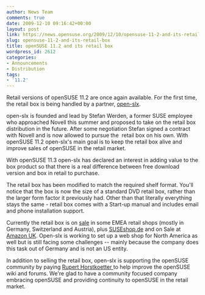 ```yaml
---
author: News Team
comments: true
date: 2009-12-10 09:16:42+00:00
layout: post
link: https://news.opensuse.org/2009/12/10/opensuse-11-2-and-its-retail-box/
slug: opensuse-11-2-and-its-retail-box
title: openSUSE 11.2 and its retail box
wordpress_id: 2612
categories:
- Announcements
- Distribution
tags:
- '11.2'
---
```


Retail versions of openSUSE 11.2 are once again available. For the first time, the retail box is being handled by a partner, [open-slx](//open-slx.com/).

open-slx is founded and lead by Stefan Werden, a former SUSE employee who approached Novell this summer and proposed to take on the retail box distribution in the future. After some negotiation Stefan signed a contract with Novell and is now allowed to pursue the  retail box on his own. With openSUSE 11.2 open-slx's main goal is to keep the retail box alive and improve sales of openSUSE in the retail market.

With openSUSE 11.3 open-slx has declared an interest in adding value to the box product so that there is a real difference between free download version and box in retail to purchase.

The retail box has been modified to match the required shelf format. You'll notice that the box is now the size of a standard DVD retail box, rather than the larger form factor it previously had. Other than that literally everything stays the same - retail box comes with a Start-up manual and includes email and phone installation support.

Currently the retail box is on [sale](//en.opensuse.org/Buy_openSUSE) in some EMEA retail shops (mostly in Germany, Switzerland and Austria), plus [SUSEshop.de](//www.suseshop.de/) and on Sale at [Amazon UK](//tinyurl.com/yjghcr6). Open-slx is working to set up a web shop for North America as well but is still facing some challenges -- mainly because the company does this task out of Germany and is not an US entity.

In addition to selling the retail box, open-slx is supporting the openSUSE community by paying [Rupert Horstkoetter ](//en.opensuse.org/User:Rhorstkoetter)to help improve the openSUSE wiki and forums. We're glad to have a community focused company embracing openSUSE and providing continuity to openSUSE in the retail market.
